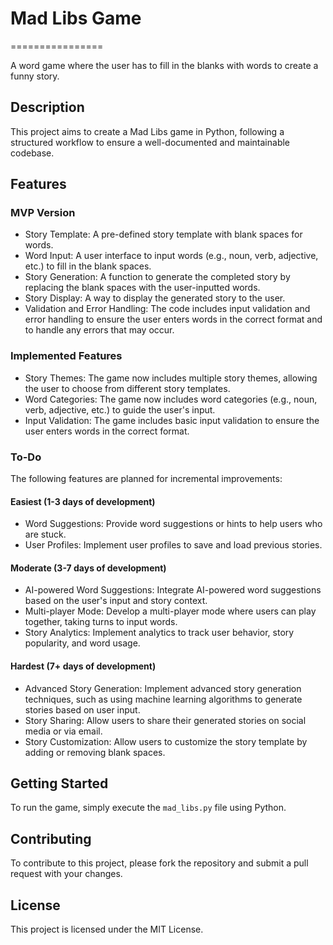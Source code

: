 # Mad Libs Game
================

A word game where the user has to fill in the blanks with words to create a funny story.

## Description

This project aims to create a Mad Libs game in Python, following a structured workflow to ensure a well-documented and maintainable codebase.

## Features

### MVP Version

* Story Template: A pre-defined story template with blank spaces for words.
* Word Input: A user interface to input words (e.g., noun, verb, adjective, etc.) to fill in the blank spaces.
* Story Generation: A function to generate the completed story by replacing the blank spaces with the user-inputted words.
* Story Display: A way to display the generated story to the user.
* Validation and Error Handling: The code includes input validation and error handling to ensure the user enters words in the correct format and to handle any errors that may occur.

### Implemented Features

* Story Themes: The game now includes multiple story themes, allowing the user to choose from different story templates.
* Word Categories: The game now includes word categories (e.g., noun, verb, adjective, etc.) to guide the user's input.
* Input Validation: The game includes basic input validation to ensure the user enters words in the correct format.

### To-Do

The following features are planned for incremental improvements:

#### Easiest (1-3 days of development)

* Word Suggestions: Provide word suggestions or hints to help users who are stuck.
* User Profiles: Implement user profiles to save and load previous stories.

#### Moderate (3-7 days of development)

* AI-powered Word Suggestions: Integrate AI-powered word suggestions based on the user's input and story context.
* Multi-player Mode: Develop a multi-player mode where users can play together, taking turns to input words.
* Story Analytics: Implement analytics to track user behavior, story popularity, and word usage.

#### Hardest (7+ days of development)

* Advanced Story Generation: Implement advanced story generation techniques, such as using machine learning algorithms to generate stories based on user input.
* Story Sharing: Allow users to share their generated stories on social media or via email.
* Story Customization: Allow users to customize the story template by adding or removing blank spaces.

## Getting Started

To run the game, simply execute the `mad_libs.py` file using Python.

## Contributing

To contribute to this project, please fork the repository and submit a pull request with your changes.

## License

This project is licensed under the MIT License.